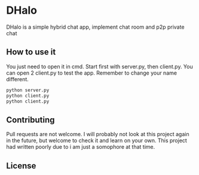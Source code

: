 
# DHalo

DHalo is a simple hybrid chat app, implement chat room and p2p private chat

## How to use it

You just need to open it in cmd.
Start first with server.py, then client.py.
You can open 2 client.py to test the app. Remember to change your name different.

```cmd
python server.py
python client.py
python client.py
```


## Contributing

Pull requests are not welcome.
I will probably not look at this project again in the future, but welcome to check it and learn on your own.
This project had written poorly due to i am just a somophore at that time.

## License